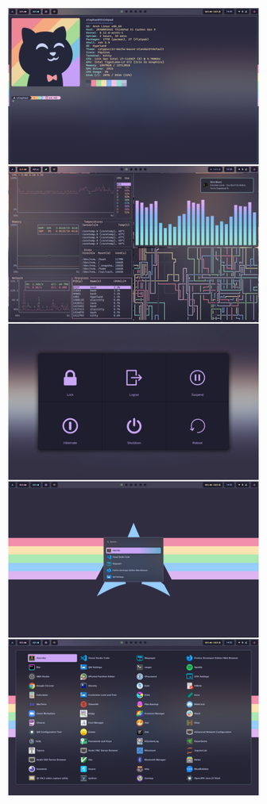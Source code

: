 <img src="screenshots/kitty.png">

<img src="screenshots/hypr.png">

<img src="screenshots/wlogout.png">

<img src="screenshots/wofi.png">

<img src="screenshots/appmenu.png">
